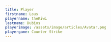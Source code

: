 ```yaml
---
title: Player
firstname: Lous
playername: theKiwi
lastname: Dubios
playerimage: /assets/image/articles/Avatar.png
playergame: Counter Strike
---
```



